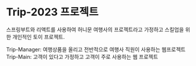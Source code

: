 # Trip-2023 프로젝트

스프링부트와 리액트를 사용하여 허니문 여행사의 프로젝트라고 가정하고 스킬업을 위한 개인적인 토이 프로젝트.

Trip-Manager: 여행상품을 올리고 전반적으로 여행사 직원이 사용하는 웹프로젝트
Trip-Main: 고객이 있다고 가정하고 고객이 주로 사용하는 웹 프로젝트
